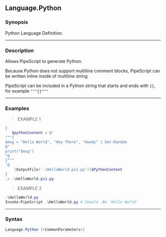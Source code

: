 Language.Python
---------------

### Synopsis
Python Language Definition.

---

### Description

Allows PipeScript to generate Python.

Because Python does not support multiline comment blocks, PipeScript can be written inline inside of multiline string

PipeScript can be included in a Python string that starts and ends with ```{}```, for example ```"""{}"""```

---

### Examples
> EXAMPLE 1

```PowerShell
{
   $pythonContent = @'
"""{
$msg = "Hello World", "Hey There", "Howdy" | Get-Random
@"
print("$msg")
"@
}"""
'@
    [OutputFile('.\HelloWorld.ps1.py')]$PythonContent
}
.> .\HelloWorld.ps1.py
```
> EXAMPLE 2

```PowerShell
.\HelloWorld.py
Invoke-PipeScript .\HelloWorld.py # Should -Be 'Hello World'
```

---

### Syntax
```PowerShell
Language.Python [<CommonParameters>]
```
